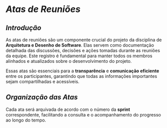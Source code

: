 # <a>*Atas de Reuniões*</a>

## <a>*Introdução*</a>

As atas de reuniões são um componente crucial do projeto da disciplina de **Arquitetura e Desenho de Software**. Elas servem como documentação detalhada das discussões, decisões e ações tomadas durante as reuniões da equipe. Este registro é fundamental para manter todos os membros alinhados e atualizados sobre o desenvolvimento do projeto.

Essas atas são essenciais para a **transparência** e **comunicação eficiente** entre os participantes, garantindo que todas as informações importantes sejam compartilhadas e acessíveis.

## <a>*Organização das Atas*</a>

Cada ata será arquivada de acordo com o número da **sprint** correspondente, facilitando a consulta e o acompanhamento do progresso ao longo do tempo.